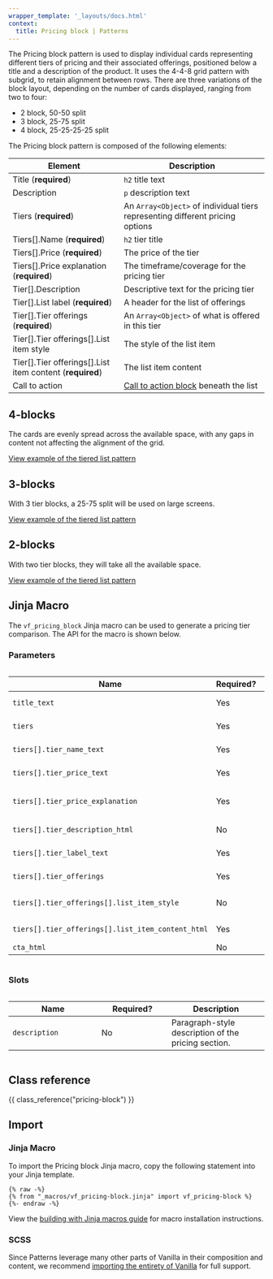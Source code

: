 ```yaml
---
wrapper_template: '_layouts/docs.html'
context:
  title: Pricing block | Patterns
---
```


The Pricing block pattern is used to display individual cards representing different tiers of pricing and their associated offerings, positioned below a title and a description of the product. It uses the 4-4-8 grid pattern with subgrid, to retain alignment between rows. There are three variations of the block layout, depending on the number of cards displayed, ranging from two to four:

- 2 block, 50-50 split
- 3 block, 25-75 split
- 4 block, 25-25-25-25 split

The Pricing block pattern is composed of the following elements:

| Element | Description |
| - | - |
| Title (**required**) | <code>h2</code> title text |
| Description | <code>p</code> description text |
| Tiers (**required**) | An `Array<Object>` of individual tiers representing different pricing options |
| Tiers[].Name (**required**) | <code>h2</code> tier title |
| Tiers[].Price (**required**) | The price of the tier |
| Tiers[].Price explanation (**required**) | The timeframe/coverage for the pricing tier |
| Tier[].Description | Descriptive text for the pricing tier |
| Tier[].List label (**required**) | A header for the list of offerings |
| Tier[].Tier offerings (**required**) | An `Array<Object>` of what is offered in this tier |
| Tier[].Tier offerings[].List item style | The style of the list item |
| Tier[].Tier offerings[].List item content (**required**) | The list item content |
| Call to action | [Call to action block](/docs/patterns/cta-block) beneath the list |


## 4-blocks

The cards are evenly spread across the available space, with any gaps in content not affecting the alignment of the grid.

<div class="embedded-example"><a href="/docs/examples/patterns/pricing-block/4-blocks" class="js-example" data-lang="jinja">
View example of the tiered list pattern
</a></div>

## 3-blocks

With 3 tier blocks, a 25-75 split will be used on large screens.

<div class="embedded-example"><a href="/docs/examples/patterns/pricing-block/3-blocks" class="js-example" data-lang="jinja">
View example of the tiered list pattern
</a></div>

## 2-blocks

With two tier blocks, they will take all the available space.

<div class="embedded-example"><a href="/docs/examples/patterns/pricing-block/2-blocks" class="js-example" data-lang="jinja">
View example of the tiered list pattern
</a></div>

## Jinja Macro

The `vf_pricing_block` Jinja macro can be used to generate a pricing tier comparison. The API for the macro is shown below.

### Parameters

<div style="overflow: auto;">
  <table>
    <thead>
      <tr>
        <th style="width: 220px;">Name</th>
        <th style="width: 160px;">Required?</th>
        <th style="width: 160px;">Type</th>
        <th style="width: 160px;">Default</th>
        <th style="width: 250px;">Description</th>
      </tr>
    </thead>
    <tbody>
      <tr>
        <td>
          <code>title_text</code>
        </td>
        <td>
          Yes
        </td>
        <td>
          <code>string</code>
        </td>
        <td>
          <code>N/A</code>
        </td>
        <td>
          Title of the pricing section.
        </td>
      </tr>
      <tr>
        <td>
          <code>tiers</code>
        </td>
        <td>
          Yes
        </td>
        <td>
          <code>Array&lt;Object&gt;</code>
        </td>
        <td>
          <code>N/A</code>
        </td>
        <td>
          A list of offerings included in this tier.
        </td>
      </tr>
      <tr>
        <td>
          <code>tiers[].tier_name_text</code>
        </td>
        <td>
          Yes
        </td>
        <td>
          <code>string</code>
        </td>
        <td>
          <code>N/A</code>
        </td>
        <td>
          Title for the pricing tier.
        </td>
      </tr>
      <tr>
        <td>
          <code>tiers[].tier_price_text</code>
        </td>
        <td>
          Yes
        </td>
        <td>
          <code>string</code>
        </td>
        <td>
          <code>N/A</code>
        </td>
        <td>
          The pricing of a given tier
        </td>
      </tr>
      <tr>
        <td>
          <code>tiers[].tier_price_explanation</code>
        </td>
        <td>
          Yes
        </td>
        <td>
          <code>string</code>
        </td>
        <td>
          <code>N/A</code>
        </td>
        <td>
          The timeframe/coverage for the pricing tier.
        </td>
      </tr>
      <tr>
        <td>
          <code>tiers[].tier_description_html</code>
        </td>
        <td>
          No
        </td>
        <td>
          <code>string</code>
        </td>
        <td>
          <code>N/A</code>
        </td>
        <td>
          A description of the pricing tier.
        </td>
      </tr>
      <tr>
        <td>
          <code>tiers[].tier_label_text</code>
        </td>
        <td>
          Yes
        </td>
        <td>
          <code>string</code>
        </td>
        <td>
          <code>N/A</code>
        </td>
        <td>
          A header for the offerings list.
        </td>
      </tr>
      <tr>
        <td>
          <code>tiers[].tier_offerings</code>
        </td>
        <td>
          Yes
        </td>
        <td>
          <code>Array&lt;Object&gt;</code>
        </td>
        <td>
          <code>N/A</code>
        </td>
        <td>
          A list of the pricing tier's offerings.
        </td>
      </tr>
      <tr>
        <td>
          <code>tiers[].tier_offerings[].list_item_style</code>
        </td>
        <td>
          No
        </td>
        <td>
          One of: <br>
          <code>'ticked'</code><br>
          <code>'crossed'</code>
        </td>
        <td>
          <code>'bullet'</code>
        </td>
        <td>
          The styling of the individual list item.
        </td>
      </tr>
      <tr>
        <td>
          <code>tiers[].tier_offerings[].list_item_content_html</code>
        </td>
        <td>
          Yes
        </td>
        <td>
          <code>string</code>
        </td>
        <td>
          <code>N/A</code>
        </td>
        <td>
          The content of the individual list item.
        </td>
      </tr>
      <tr>
        <td>
          <code>cta_html</code>
        </td>
        <td>
          No
        </td>
        <td>
          <code>string</code>
        </td>
        <td>
          <code>N/A</code>
        </td>
        <td>
          HTML for a CTA.
        </td>
      </tr>
    </tbody>
  </table>
</div>

### Slots

<div style="overflow: auto;">
  <table>
    <thead>
      <tr>
        <th style="width: 220px;">Name</th>
        <th style="width: 160px;">Required?</th>
        <th style="width: 250px;">Description</th>
      </tr>
    </thead>
    <tbody>
      <tr>
        <td>
          <code>description</code>
        </td>
        <td>
          No
        </td>
        <td>
          Paragraph-style description of the pricing section.
        </td>
      </tr>
    </tbody>
  </table>
</div>

## Class reference

{{ class_reference("pricing-block") }}

## Import

### Jinja Macro

To import the Pricing block Jinja macro, copy the following statement into your Jinja template.

```jinja
{% raw -%}
{% from "_macros/vf_pricing-block.jinja" import vf_pricing-block %}
{%- endraw -%}
```

View the [building with Jinja macros guide](/docs/building-vanilla#jinja-macros)
for macro installation instructions.

### SCSS

Since Patterns leverage many other parts of Vanilla in their composition and content, we
recommend [importing the entirety of Vanilla](/docs#install) for full support.